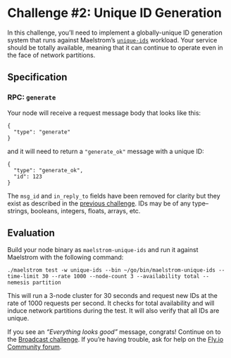# Challenge #2: Unique ID Generation

In this challenge, you’ll need to implement a globally-unique ID generation system that runs against Maelstrom’s [`unique-ids`](https://github.com/jepsen-io/maelstrom/blob/main/doc/workloads.md#workload-unique-ids) workload. Your service should be totally available, meaning that it can continue to operate even in the face of network partitions.

## [](https://fly.io/dist-sys/2//#specification)Specification

### [](https://fly.io/dist-sys/2//#rpc-generate)RPC: `generate`

Your node will receive a request message body that looks like this:



```
{
  "type": "generate"
}
```

and it will need to return a `"generate_ok"` message with a unique ID:


```
{
  "type": "generate_ok",
  "id": 123
}
```

The `msg_id` and `in_reply_to` fields have been removed for clarity but they exist as described in the [previous challenge](https://fly.io/dist-sys/1). IDs may be of any type–strings, booleans, integers, floats, arrays, etc.

## [](https://fly.io/dist-sys/2//#evaluation)Evaluation

Build your node binary as `maelstrom-unique-ids` and run it against Maelstrom with the following command:



```
./maelstrom test -w unique-ids --bin ~/go/bin/maelstrom-unique-ids --time-limit 30 --rate 1000 --node-count 3 --availability total --nemesis partition
```

This will run a 3-node cluster for 30 seconds and request new IDs at the rate of 1000 requests per second. It checks for total availability and will induce network partitions during the test. It will also verify that all IDs are unique.

If you see an _“Everything looks good”_ message, congrats! Continue on to the [Broadcast challenge](https://fly.io/dist-sys/3a). If you’re having trouble, ask for help on the [Fly.io Community forum](https://community.fly.io/).
